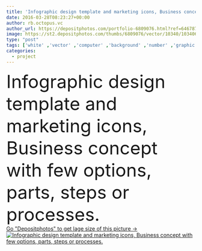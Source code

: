 ```yaml
---
title: 'Infographic design template and marketing icons, Business concept with few options, parts, steps or processes.'
date: 2016-03-28T08:23:27+00:00
author: rb.octopus.vc
author_url: https://depositphotos.com/portfolio-6809076.html?ref=64678756
image: https://st2.depositphotos.com/thumbs/6809076/vector/10340/103406702/api_thumb_450.jpg?forcejpeg=true
type: "post"
tags: ['white' ,'vector' ,'computer' ,'background' ,'number' ,'graphic' ,'illustration' ,'design' ,'business' ,'sign' ,'success' ,'abstract' ,'connected' ,'technology' ,'banner' ,'symbol' ,'creative' ,'concept' ,'idea' ,'icon' ,'communication' ,'digital' ,'data' ,'information' ,'step' ,'presentation' ,'web' ,'project' ,'template' ,'strategy' ,'marketing' ,'plan' ,'report' ,'target' ,'four' ,'teamwork' ,'graph' ,'chart' ,'process' ,'brochure' ,'info' ,'diagram' ,'stair' ,'options' ]
categories: 
  - project
---
```

<div aling="center">
            <font size="60"> Infographic design template and marketing icons, Business concept with few options, parts, steps or processes.</font>   
</div>
<div>
    <a href='https://st2.depositphotos.com/thumbs/6809076/vector/10340/103406702/api_thumb_450.jpg?forcejpeg=true?ref=64678756' target=_blank > Go "Depositphotos" to get lage size of this picture ->
        <img href='https://st2.depositphotos.com/thumbs/6809076/vector/10340/103406702/api_thumb_450.jpg?forcejpeg=true?ref=64678756' src='https://st2.depositphotos.com/6809076/10340/v/950/depositphotos_103406702-stock-illustration-infographic-design-template-and-marketing.jpg?forcejpeg=true' alt='Infographic design template and marketing icons, Business concept with few options, parts, steps or processes.' >
    </a>
</div>
